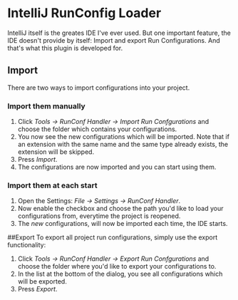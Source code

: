 # IntelliJ RunConfig Loader
IntelliJ itself is the greates IDE I've ever used. But one important feature, the IDE doesn't provide by itself: Import and export Run Configurations. And that's what this plugin is developed for.

## Import
There are two ways to import configurations into your project. 
### Import them manually
1. Click *Tools &rarr; RunConf Handler &rarr; Import Run Confgurations* and choose the folder which contains your configurations. 
2. You now see the new configurations which will be imported. Note that if an extension with the same name and the same type already exists, the extension will be skipped.
3. Press *Import*. 
4. The configurations are now imported and you can start using them.

### Import them at each start
1. Open the Settings: *File &rarr; Settings &rarr; RunConf Handler*.
2. Now enable the checkbox and choose the path you'd like to load your configurations from, everytime the project is reopened.
3. The *new* configurations, will now be imported each time, the IDE starts.

##Export
To export all project run configurations, simply use the export functionality:
1. Click *Tools &rarr; RunConf Handler &rarr; Export Run Confgurations* and choose the folder where you'd like to export your configurations to.
2. In the list at the bottom of the dialog, you see all configurations which will be exported.
3. Press *Export*. 
